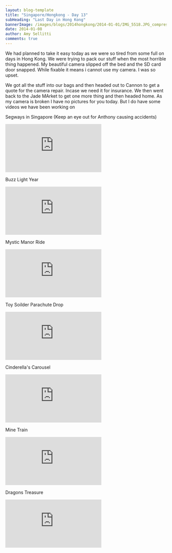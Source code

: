 ```yaml
---
layout: blog-template
title: "Singapore/Hongkong - Day 13"
subHeading: "Last Day in Hong Kong"
bannerImage: /images/blogs/2014hongkong/2014-01-01/IMG_5518.JPG_compressed.JPEG
date: 2014-01-08
author: Amy Sellitti
comments: true
---
```


We had planned to take it easy today as we were so tired from some full on days in Hong Kong. We were trying to pack our stuff when the most horrible thing happened. My beautiful camera slipped off the bed and the SD card door snapped. While fixable it means i cannot use my camera. I was so upset.

We got all the stuff into our bags and then headed out to Cannon to get a quote for the camera repair. Incase we need it for insurance.
We then went back to the Jade MArket to get one more thing and then headed home. As my camera is broken I have no pictures for you today. But I do have some videos we have been working on

Segways in Singapore
(Keep an eye out for Anthony causing accidents)

<div class="center-video">
  <iframe src="https://www.youtube.com/embed/rnHuYzl3wUo" frameborder="0" allowfullscreen></iframe>
</div>

Buzz Light Year

<div class="center-video">
  <iframe src="https://www.youtube.com/embed/qwO4deCWiaw" frameborder="0" allowfullscreen></iframe>
</div>

Mystic Manor Ride

<div class="center-video">
  <iframe src="https://www.youtube.com/embed/MpCtyelPIKQ" frameborder="0" allowfullscreen></iframe>
</div>

Toy Soilder Parachute Drop

<div class="center-video">
  <iframe src="https://www.youtube.com/embed/s8db8PVwMIU" frameborder="0" allowfullscreen></iframe>
</div>

Cinderella's Carousel

<div class="center-video">
  <iframe src="https://www.youtube.com/embed/jxpG14WTEWs" frameborder="0" allowfullscreen></iframe>
</div>

Mine Train

<div class="center-video">
  <iframe src="https://www.youtube.com/embed/uqGu2cJEM_g" frameborder="0" allowfullscreen></iframe>
</div>

Dragons Treasure

<div class="center-video">
  <iframe src="https://www.youtube.com/embed/OlAWFvnI9_0" frameborder="0" allowfullscreen></iframe>
</div>
